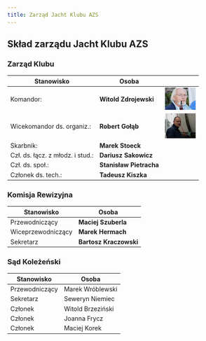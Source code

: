 ```yaml
---
title: Zarząd Jacht Klubu AZS
---
```

## Skład zarządu Jacht Klubu AZS

### Zarząd Klubu

| Stanowisko                        | Osoba                   |                                               |
|---                                |---                      |---                                            |
| Komandor:                         | **Witold Zdrojewski**   | <img src="Witold-Zdrojewski.jpg" width="70"/> |
| Wicekomandor ds. organiz.:        | **Robert Gołąb**        | <img src="Robert-Gołąb.jpg" width="70"/>      |
| Skarbnik:                         | **Marek Stoeck**        |
| Czł. ds. łącz. z młodz. i stud.:  | **Dariusz Sakowicz**    |
| Czł. ds. społ.:                   | **Stanisław Pietracha** |
| Członek ds. tech.:                | **Tadeusz Kiszka**      |

### Komisja Rewizyjna

| Stanowisko         | Osoba                  |
|---                 |---                     |
| Przewodniczący     | **Maciej Szuberla**    |
| Wiceprzewodniczący | **Marek Hermach**      |
| Sekretarz          | **Bartosz Kraczowski** |

### Sąd Koleżeński

| Stanowisko         | Osoba                  |
|---                 |---                     |
| Przewodniczący     | Marek Wróblewski       |
| Sekretarz          | Seweryn Niemiec        |
| Członek            | Witold Brzeziński      |
| Członek            | Joanna Frycz           |
| Członek            | Maciej Korek           |
